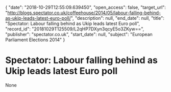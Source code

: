 {
  "date": "2018-10-29T12:55:09.639450", 
  "open_access": false, 
  "target_url": "http://blogs.spectator.co.uk/coffeehouse/2014/05/labour-falling-behind-as-ukip-leads-latest-euro-poll/", 
  "description": null, 
  "end_date": null, 
  "title": "Spectator: Labour falling behind as Ukip leads latest Euro poll", 
  "record_id": "20181029T125509/L2qHP7DXyn3qcyE5o3ZKyw==", 
  "publisher": "spectator.co.uk", 
  "start_date": null, 
  "subject": "European Parliament Elections 2014"
}

# Spectator: Labour falling behind as Ukip leads latest Euro poll

None